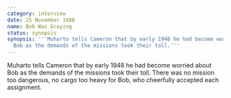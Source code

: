 ```yaml
---
category: interview
date: 25 November 1988
name: Bob Was Graying
status: synopsis
synopsis: '''Muharto tells Cameron that by early 1948 he had become worried about
  Bob as the demands of the missions took their toll.'''
---
```


Muharto tells Cameron that by early 1948 he had become worried about Bob as the demands of the missions took their toll. There was no mission too dangerous, no cargo too heavy for Bob, who cheerfully accepted each assignment. 